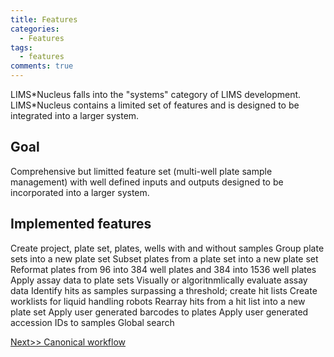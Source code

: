```yaml
---
title: Features
categories:
  - Features
tags:
  - features
comments: true
---
```


LIMS\*Nucleus falls into the "systems" category of LIMS development. LIMS\*Nucleus contains a limited set of features and is designed to be integrated into a larger system.

## Goal

Comprehensive but limitted feature set (multi-well plate sample management) with well defined inputs and outputs designed to be incorporated into a larger system.

## Implemented features

Create project, plate set, plates, wells with and without samples
Group plate sets into a new plate set
Subset plates from a plate set into a new plate set
Reformat plates from 96 into 384 well plates and 384 into 1536 well plates
Apply assay data to plate sets
Visually or algoritnmlically evaluate assay data
Identify hits as samples surpassing a threshold; create hit lists
Create worklists for liquid handling robots
Rearray hits from a hit list into a new plate set
Apply user generated barcodes to plates
Apply user generated accession IDs to samples
Global search



[Next>> Canonical workflow](/software/canonical)
